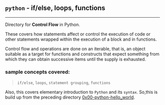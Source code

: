 ## `python` - if/else, loops, functions
---
Directory for **Control Flow** in Python.	 

These covers how statements affect or control the execution of code or other statements wrapped within the execution of a block and in functions.

Control flow and operations are done on an iterable, that is, an object suitable as a target for functions and constructs that expect something from which they can obtain successive items until the supply is exhausted. 

### sample concepts covered:
> `if/else`, `loops`, `statement grouping`, `functions`

Also, this covers elementary introduction to `Python` and its `syntax`. So,this is build up from the preceding directory [0x00-python-hello_world](../0x00-python-hello_world).

